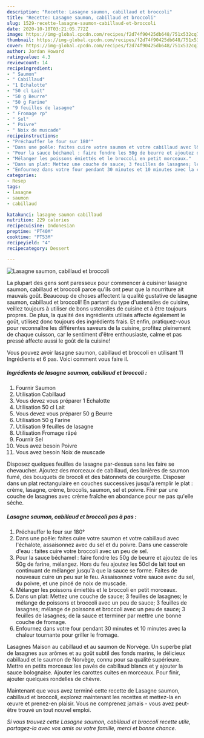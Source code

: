 ```yaml
---
description: "Recette: Lasagne saumon, cabillaud et broccoli"
title: "Recette: Lasagne saumon, cabillaud et broccoli"
slug: 1529-recette-lasagne-saumon-cabillaud-et-broccoli
date: 2020-10-10T03:21:05.772Z
image: https://img-global.cpcdn.com/recipes/f2d74f90425db648/751x532cq70/lasagne-saumon-cabillaud-et-broccoli-photo-principale-de-la-recette.jpg
thumbnail: https://img-global.cpcdn.com/recipes/f2d74f90425db648/751x532cq70/lasagne-saumon-cabillaud-et-broccoli-photo-principale-de-la-recette.jpg
cover: https://img-global.cpcdn.com/recipes/f2d74f90425db648/751x532cq70/lasagne-saumon-cabillaud-et-broccoli-photo-principale-de-la-recette.jpg
author: Jordan Howard
ratingvalue: 4.3
reviewcount: 14
recipeingredient:
- " Saumon"
- " Cabillaud"
- "1 Echalotte"
- "50 cl Lait"
- "50 g Beurre"
- "50 g Farine"
- "9 feuilles de lasagne"
- " Fromage rp"
- " Sel"
- " Poivre"
- " Noix de muscade"
recipeinstructions:
- "Préchauffer le four sur 180°"
- "Dans une poêle: faites cuire votre saumon et votre cabillaud avec l&#39;échalote, assaisonnez avec du sel et du poivre. Dans une casserole d&#39;eau : faites cuire votre broccoli avec un peu de sel."
- "Pour la sauce béchamel : faire fondre les 50g de beurre et ajoutez de les 50g de farine, mélangez. Hors du feu ajoutez les 50cl de lait tout en continuant de mélanger jusqu&#39;à que la sauce se forme. Faites de nouveaux cuire un peu sur le feu. Assaisonnez votre sauce avec du sel, du poivre, et une pincé de noix de muscade."
- "Mélanger les poissons émiettés et le broccoli en petit morceaux."
- "Dans un plat: Mettez une couche de sauce; 3 feuilles de lasagnes; le mélange de poissons et broccoli avec un peu de sauce; 3 feuilles de lasagnes; mélange de poissons et broccoli avec un peu de sauce; 3 feuilles de lasagnes; de la sauce et terminer par mettre une bonne couche de fromage."
- "Enfournez dans votre four pendant 30 minutes et 10 minutes avec la chaleur tournante pour griller le fromage."
categories:
- Resep
tags:
- lasagne
- saumon
- cabillaud

katakunci: lasagne saumon cabillaud 
nutrition: 229 calories
recipecuisine: Indonesian
preptime: "PT40M"
cooktime: "PT53M"
recipeyield: "4"
recipecategory: Dessert

---
```



![Lasagne saumon, cabillaud et broccoli](https://img-global.cpcdn.com/recipes/f2d74f90425db648/751x532cq70/lasagne-saumon-cabillaud-et-broccoli-photo-principale-de-la-recette.jpg)

La plupart des gens sont paresseux pour commencer à cuisiner lasagne saumon, cabillaud et broccoli parce qu'ils ont peur que la nourriture ait mauvais goût. Beaucoup de choses affectent la qualité gustative de lasagne saumon, cabillaud et broccoli! En partant du type d'ustensiles de cuisine, veillez toujours à utiliser de bons ustensiles de cuisine et à être toujours propres. De plus, la qualité des ingrédients utilisés affecte également le goût, utilisez donc toujours des ingrédients frais. Et enfin, pratiquez-vous pour reconnaître les différentes saveurs de la cuisine, profitez pleinement de chaque cuisson, car le sentiment d'être enthousiaste, calme et pas pressé affecte aussi le goût de la cuisine!

<!--inarticleads1-->

Vous pouvez avoir lasagne saumon, cabillaud et broccoli en utilisant 11 Ingrédients et 6 pas. Voici comment vous faire il.

##### Ingrédients de lasagne saumon, cabillaud et broccoli :

1. Fournir  Saumon
1. Utilisation  Cabillaud
1. Vous devez vous préparer 1 Echalotte
1. Utilisation 50 cl Lait
1. Vous devez vous préparer 50 g Beurre
1. Utilisation 50 g Farine
1. Utilisation 9 feuilles de lasagne
1. Utilisation  Fromage râpé
1. Fournir  Sel
1. Vous avez besoin  Poivre
1. Vous avez besoin  Noix de muscade


Disposez quelques feuilles de lasagne par-dessus sans les faire se chevaucher. Ajoutez des morceaux de cabillaud, des lanières de saumon fumé, des bouquets de brocoli et des bâtonnets de courgette. Disposer dans un plat rectangulaire en couches successives jusqu&#39;à remplir le plat : crème, lasagne, crème, brocolis, saumon, sel et poivre. Finir par une couche de lasagnes avec crème fraîche en abondance pour ne pas qu&#39;elle séche. 

<!--inarticleads2-->

##### Lasagne saumon, cabillaud et broccoli pas à pas :

1. Préchauffer le four sur 180°
1. Dans une poêle: faites cuire votre saumon et votre cabillaud avec l&#39;échalote, assaisonnez avec du sel et du poivre. Dans une casserole d&#39;eau : faites cuire votre broccoli avec un peu de sel.
1. Pour la sauce béchamel : faire fondre les 50g de beurre et ajoutez de les 50g de farine, mélangez. Hors du feu ajoutez les 50cl de lait tout en continuant de mélanger jusqu&#39;à que la sauce se forme. Faites de nouveaux cuire un peu sur le feu. Assaisonnez votre sauce avec du sel, du poivre, et une pincé de noix de muscade.
1. Mélanger les poissons émiettés et le broccoli en petit morceaux.
1. Dans un plat: Mettez une couche de sauce; 3 feuilles de lasagnes; le mélange de poissons et broccoli avec un peu de sauce; 3 feuilles de lasagnes; mélange de poissons et broccoli avec un peu de sauce; 3 feuilles de lasagnes; de la sauce et terminer par mettre une bonne couche de fromage.
1. Enfournez dans votre four pendant 30 minutes et 10 minutes avec la chaleur tournante pour griller le fromage.


Lasagnes Maison au cabillaud et au saumon de Norvège. Un superbe plat de lasagnes aux arômes et au goût subtil des fonds marins, le délicieux cabillaud et le saumon de Norvège, connu pour sa qualité supérieure. Mettre en petits morceaux les pavés de cabillaud blancs et y ajouter la sauce bolognaise. Ajouter les carottes cuites en morceaux. Pour finir, ajouter quelques rondelles de chèvre. 

<!--inarticleads1-->

<p>
Maintenant que vous avez terminé cette recette de Lasagne saumon, cabillaud et broccoli, explorez maintenant les recettes et mettez-la en œuvre et prenez-en plaisir. Vous ne comprenez jamais - vous avez peut-être trouvé un tout nouvel emploi.
</p>

<p>
<i>Si vous trouvez cette Lasagne saumon, cabillaud et broccoli recette utile, partagez-la avec vos amis ou votre famille, merci et bonne chance.</i>
</p>
